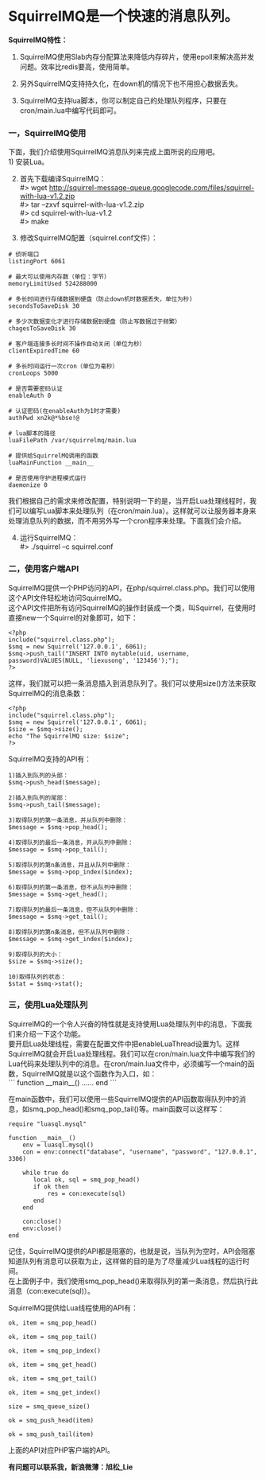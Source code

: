 <h1>SquirrelMQ是一个快速的消息队列。</h1>

**SquirrelMQ特性：**

1. SquirrelMQ使用Slab内存分配算法来降低内存碎片，使用epoll来解决高并发问题。效率比redis要高，使用简单。<br />

2. 另外SquirrelMQ支持持久化，在down机的情况下也不用担心数据丢失。<br />

3. SquirrelMQ支持lua脚本，你可以制定自己的处理队列程序，只要在cron/main.lua中编写代码即可。<br />


<h3>一，SquirrelMQ使用</h3>
下面，我们介绍使用SquirrelMQ消息队列来完成上面所说的应用吧。<br />
1)  安装Lua。<br />

2)  首先下载编译SquirrelMQ：<br />
#> wget http://squirrel-message-queue.googlecode.com/files/squirrel-with-lua-v1.2.zip<br />
#> tar –zxvf squirrel-with-lua-v1.2.zip<br />
#> cd squirrel-with-lua-v1.2<br />
#> make<br />

3) 修改SquirrelMQ配置（squirrel.conf文件）：<br />
```
# 侦听端口
listingPort 6061

# 最大可以使用内存数（单位：字节）
memoryLimitUsed 524288000

# 多长时间进行存储数据到硬盘（防止down机时数据丢失，单位为秒)
secondsToSaveDisk 30

# 多少次数据变化才进行存储数据到硬盘（防止写数据过于频繁）
chagesToSaveDisk 30

# 客户端连接多长时间不操作自动关闭（单位为秒）
clientExpiredTime 60

# 多长时间运行一次cron（单位为毫秒）
cronLoops 5000

# 是否需要密码认证
enableAuth 0

# 认证密码(在enableAuth为1时才需要)
authPwd xn2k@*%bse!@

# lua脚本的路径
luaFilePath /var/squirrelmq/main.lua

# 提供给SquirrelMQ调用的函数
luaMainFunction __main__

# 是否使用守护进程模式运行
daemonize 0
```

我们根据自己的需求来修改配置，特别说明一下的是，当开启Lua处理线程时，我们可以编写Lua脚本来处理队列（在cron/main.lua）。这样就可以让服务器本身来处理消息队列的数据，而不用另外写一个cron程序来处理。下面我们会介绍。<br />

4) 运行SquirrelMQ：<br />
#> ./squirrel –c squirrel.conf<br />

<h3>二，使用客户端API</h3>
SquirrelMQ提供一个PHP访问的API，在php/squirrel.class.php。我们可以使用这个API文件轻松地访问SquirrelMQ。<br />
这个API文件把所有访问SquirrelMQ的操作封装成一个类，叫Squirrel，在使用时直接new一个Squirrel的对象即可，如下：<br />

```
<?php
include("squirrel.class.php");
$smq = new Squirrel('127.0.0.1', 6061);
$smq->push_tail("INSERT INTO mytable(uid, username, password)VALUES(NULL, 'liexusong', '123456');");
?>
```
这样，我们就可以把一条消息插入到消息队列了。我们可以使用size()方法来获取SquirrelMQ的消息条数：<br />
```
<?php
include("squirrel.class.php");
$smq = new Squirrel('127.0.0.1', 6061);
$size = $smq->size();
echo "The SquirrelMQ size: $size";
?>
```

SquirrelMQ支持的API有：<br />
```
1)插入到队列的头部：
$smq->push_head($message);

2)插入到队列的尾部：
$smq->push_tail($message);

3)取得队列的第一条消息，并从队列中删除：
$message = $smq->pop_head();

4)取得队列的最后一条消息，并从队列中删除：
$message = $smq->pop_tail();

5)取得队列的第n条消息，并且从队列中删除：
$message = $smq->pop_index($index);

6)取得队列的第一条消息，但不从队列中删除：
$message = $smq->get_head();

7)取得队列的最后一条消息，但不从队列中删除：
$message = $smq->get_tail();

8)取得队列的第n条消息，但不从队列中删除：
$message = $smq->get_index($index);

9)取得队列的大小：
$size = $smq->size();

10)取得队列的状态：
$stat = $smq->stat();
```

<h3>三，使用Lua处理队列</h3>
SquirrelMQ的一个令人兴奋的特性就是支持使用Lua处理队列中的消息，下面我们来介绍一下这个功能。<br />
要开启Lua处理线程，需要在配置文件中把enableLuaThread设置为1。这样SquirrelMQ就会开启Lua处理线程。我们可以在cron/main.lua文件中编写我们的Lua代码来处理队列中的消息。在cron/main.lua文件中，必须编写一个main的函数，SquirrelMQ就是以这个函数作为入口，如：<br />
```
function __main__()
......
end
```


在main函数中，我们可以使用一些SquirrelMQ提供的API函数取得队列中的消息，如smq\_pop\_head()和smq\_pop\_tail()等。main函数可以这样写：<br />
```
require "luasql.mysql"

function __main__()
    env = luasql.mysql()
    con = env:connect("database", "username", "password", "127.0.0.1", 3306)

    while true do
       local ok, sql = smq_pop_head()
       if ok then
           res = con:execute(sql)
       end
    end

    con:close()
    env:close()
end
```

记住，SquirrelMQ提供的API都是阻塞的，也就是说，当队列为空时，API会阻塞知道队列有消息可以获取为止，这样做的目的是为了尽量减少Lua线程的运行时间。<br />
在上面例子中，我们使用smq\_pop\_head()来取得队列的第一条消息，然后执行此消息（con:execute(sql)）。<br />

SquirrelMQ提供给Lua线程使用的API有：<br />
```
ok, item = smq_pop_head()

ok, item = smq_pop_tail()

ok, item = smq_pop_index()

ok, item = smq_get_head()

ok, item = smq_get_tail()

ok, item = smq_get_index()

size = smq_queue_size()

ok = smq_push_head(item)

ok = smq_push_tail(item)
```

上面的API对应PHP客户端的API。<br />


**有问题可以联系我，新浪微薄：旭松\_Lie**